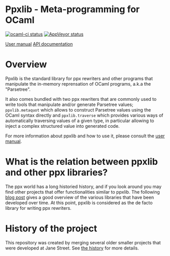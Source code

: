 # Ppxlib - Meta-programming for OCaml

[![ocaml-ci status][ocaml-ci-img]][ocaml-ci] [![AppVeyor status][appveyor-img]][appveyor]

[ocaml-ci]: https://ci.ocamllabs.io/github/ocaml-ppx/ppxlib
[ocaml-ci-img]: https://img.shields.io/endpoint?url=https%3A%2F%2Fci.ocamllabs.io%2Fbadge%2Focaml-ppx%2Fppxlib%2Fmaster&logo=ocaml
[appveyor]:       https://ci.appveyor.com/project/diml/ppxlib/branch/master
[appveyor-img]:   https://ci.appveyor.com/api/projects/status/bogbsm33uvh083jx?svg=true

[User manual][man]
[API documentation][api-doc]

# Overview

Ppxlib is the standard library for ppx rewriters and other programs
that manipulate the in-memory reprensation of OCaml programs, a.k.a
the "Parsetree".

It also comes bundled with two ppx rewriters that are commonly used to
write tools that manipulate and/or generate Parsetree values;
`ppxlib.metaquot` which allows to construct Parsetree values using the
OCaml syntax directly and `ppxlib.traverse` which provides various
ways of automatically traversing values of a given type, in particular
allowing to inject a complex structured value into generated code.

For more information about ppxlib and how to use it, please consult the
[user manual][man].

# What is the relation between ppxlib and other ppx libraries?

The ppx world has a long historied history, and if you look around you
may find other projects that offer functionalities similar to
ppxlib. The following [blog post][future-of-ppx] gives a good overview
of the various libraries that have been developed over time. At this
point, ppxlib is considered as the de facto library for writing ppx
rewriters.

# History of the project

This repository was created by merging several older smaller projects
that were developed at Jane Street. See [the history](HISTORY.md) for
more details.

[man]:           http://ppxlib.readthedocs.io/
[api-doc]: https://ocaml-ppx.github.io/ppxlib/index.html
[future-of-ppx]: https://discuss.ocaml.org/t/the-future-of-ppx/3766
